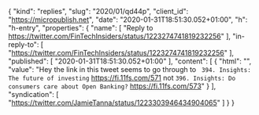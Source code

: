 {
  "kind": "replies",
  "slug": "2020/01/qd44p",
  "client_id": "https://micropublish.net",
  "date": "2020-01-31T18:51:30.052+01:00",
  "h": "h-entry",
  "properties": {
    "name": [
      "Reply to https://twitter.com/FinTechInsiders/status/1223274741819232256"
    ],
    "in-reply-to": [
      "https://twitter.com/FinTechInsiders/status/1223274741819232256"
    ],
    "published": [
      "2020-01-31T18:51:30.052+01:00"
    ],
    "content": [
      {
        "html": "",
        "value": "Hey the link in this tweet seems to go through to ` 394. Insights: The future of investing` https://fi.11fs.com/571 not `396. Insights: Do consumers care about Open Banking?` https://fi.11fs.com/573"
      }
    ],
    "syndication": [
      "https://twitter.com/JamieTanna/status/1223303946434904065"
    ]
  }
}
